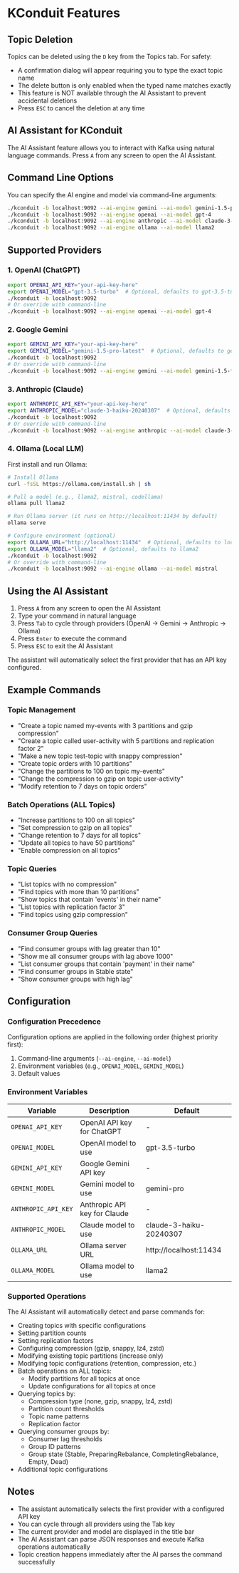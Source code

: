 # KConduit Features

## Topic Deletion

Topics can be deleted using the `D` key from the Topics tab. For safety:
- A confirmation dialog will appear requiring you to type the exact topic name
- The delete button is only enabled when the typed name matches exactly
- This feature is NOT available through the AI Assistant to prevent accidental deletions
- Press `ESC` to cancel the deletion at any time

## AI Assistant for KConduit

The AI Assistant feature allows you to interact with Kafka using natural language commands. Press `A` from any screen to open the AI Assistant.

## Command Line Options

You can specify the AI engine and model via command-line arguments:

```bash
./kconduit -b localhost:9092 --ai-engine gemini --ai-model gemini-1.5-pro-latest
./kconduit -b localhost:9092 --ai-engine openai --ai-model gpt-4
./kconduit -b localhost:9092 --ai-engine anthropic --ai-model claude-3-opus-20240229
./kconduit -b localhost:9092 --ai-engine ollama --ai-model llama2
```

## Supported Providers

### 1. OpenAI (ChatGPT)
```bash
export OPENAI_API_KEY="your-api-key-here"
export OPENAI_MODEL="gpt-3.5-turbo"  # Optional, defaults to gpt-3.5-turbo
./kconduit -b localhost:9092
# Or override with command-line
./kconduit -b localhost:9092 --ai-engine openai --ai-model gpt-4
```

### 2. Google Gemini
```bash
export GEMINI_API_KEY="your-api-key-here"
export GEMINI_MODEL="gemini-1.5-pro-latest"  # Optional, defaults to gemini-1.5-pro-latest
./kconduit -b localhost:9092
# Or override with command-line
./kconduit -b localhost:9092 --ai-engine gemini --ai-model gemini-1.5-flash
```

### 3. Anthropic (Claude)
```bash
export ANTHROPIC_API_KEY="your-api-key-here"
export ANTHROPIC_MODEL="claude-3-haiku-20240307"  # Optional, defaults to claude-3-haiku
./kconduit -b localhost:9092
# Or override with command-line
./kconduit -b localhost:9092 --ai-engine anthropic --ai-model claude-3-opus-20240229
```

### 4. Ollama (Local LLM)
First install and run Ollama:
```bash
# Install Ollama
curl -fsSL https://ollama.com/install.sh | sh

# Pull a model (e.g., llama2, mistral, codellama)
ollama pull llama2

# Run Ollama server (it runs on http://localhost:11434 by default)
ollama serve

# Configure environment (optional)
export OLLAMA_URL="http://localhost:11434"  # Optional, defaults to localhost:11434
export OLLAMA_MODEL="llama2"  # Optional, defaults to llama2
./kconduit -b localhost:9092
# Or override with command-line
./kconduit -b localhost:9092 --ai-engine ollama --ai-model mistral
```

## Using the AI Assistant

1. Press `A` from any screen to open the AI Assistant
2. Type your command in natural language
3. Press `Tab` to cycle through providers (OpenAI → Gemini → Anthropic → Ollama)
4. Press `Enter` to execute the command
5. Press `ESC` to exit the AI Assistant

The assistant will automatically select the first provider that has an API key configured.

## Example Commands

### Topic Management
- "Create a topic named my-events with 3 partitions and gzip compression"
- "Create a topic called user-activity with 5 partitions and replication factor 2"
- "Make a new topic test-topic with snappy compression"
- "Create topic orders with 10 partitions"
- "Change the partitions to 100 on topic my-events"
- "Change the compression to gzip on topic user-activity"
- "Modify retention to 7 days on topic orders"

### Batch Operations (ALL Topics)
- "Increase partitions to 100 on all topics"
- "Set compression to gzip on all topics"
- "Change retention to 7 days for all topics"
- "Update all topics to have 50 partitions"
- "Enable compression on all topics"

### Topic Queries
- "List topics with no compression"
- "Find topics with more than 10 partitions"
- "Show topics that contain 'events' in their name"
- "List topics with replication factor 3"
- "Find topics using gzip compression"

### Consumer Group Queries
- "Find consumer groups with lag greater than 10"
- "Show me all consumer groups with lag above 1000"
- "List consumer groups that contain 'payment' in their name"
- "Find consumer groups in Stable state"
- "Show consumer groups with high lag"

## Configuration

### Configuration Precedence

Configuration options are applied in the following order (highest priority first):
1. Command-line arguments (`--ai-engine`, `--ai-model`)
2. Environment variables (e.g., `OPENAI_MODEL`, `GEMINI_MODEL`)
3. Default values

### Environment Variables

| Variable | Description | Default |
|----------|-------------|---------|
| `OPENAI_API_KEY` | OpenAI API key for ChatGPT | - |
| `OPENAI_MODEL` | OpenAI model to use | gpt-3.5-turbo |
| `GEMINI_API_KEY` | Google Gemini API key | - |
| `GEMINI_MODEL` | Gemini model to use | gemini-pro |
| `ANTHROPIC_API_KEY` | Anthropic API key for Claude | - |
| `ANTHROPIC_MODEL` | Claude model to use | claude-3-haiku-20240307 |
| `OLLAMA_URL` | Ollama server URL | http://localhost:11434 |
| `OLLAMA_MODEL` | Ollama model to use | llama2 |

### Supported Operations

The AI Assistant will automatically detect and parse commands for:
- Creating topics with specific configurations
- Setting partition counts
- Setting replication factors
- Configuring compression (gzip, snappy, lz4, zstd)
- Modifying existing topic partitions (increase only)
- Modifying topic configurations (retention, compression, etc.)
- Batch operations on ALL topics:
  - Modify partitions for all topics at once
  - Update configurations for all topics at once
- Querying topics by:
  - Compression type (none, gzip, snappy, lz4, zstd)
  - Partition count thresholds
  - Topic name patterns
  - Replication factor
- Querying consumer groups by:
  - Consumer lag thresholds
  - Group ID patterns
  - Group state (Stable, PreparingRebalance, CompletingRebalance, Empty, Dead)
- Additional topic configurations

## Notes

- The assistant automatically selects the first provider with a configured API key
- You can cycle through all providers using the Tab key
- The current provider and model are displayed in the title bar
- The AI Assistant can parse JSON responses and execute Kafka operations automatically
- Topic creation happens immediately after the AI parses the command successfully